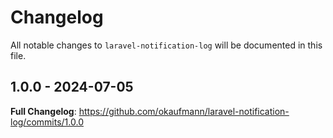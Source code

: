 # Changelog

All notable changes to `laravel-notification-log` will be documented in this file.

## 1.0.0 - 2024-07-05

**Full Changelog**: https://github.com/okaufmann/laravel-notification-log/commits/1.0.0
